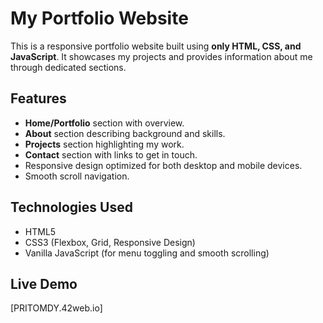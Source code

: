 # My Portfolio Website

This is a responsive portfolio website built using **only HTML, CSS, and JavaScript**. It showcases my projects and provides information about me through dedicated sections.

## Features

- **Home/Portfolio** section with overview.
- **About** section describing background and skills.
- **Projects** section highlighting my work.
- **Contact** section with links to get in touch.
- Responsive design optimized for both desktop and mobile devices.
- Smooth scroll navigation.

## Technologies Used

- HTML5
- CSS3 (Flexbox, Grid, Responsive Design)
- Vanilla JavaScript (for menu toggling and smooth scrolling)

## Live Demo

[PRITOMDY.42web.io]

